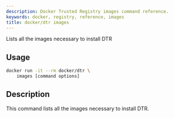 ```yaml
---
description: Docker Trusted Registry images command reference.
keywords: docker, registry, reference, images
title: docker/dtr images
---
```


Lists all the images necessary to install DTR

## Usage

```bash
docker run -it --rm docker/dtr \
    images [command options]
```

## Description

This command lists all the images necessary to install DTR.